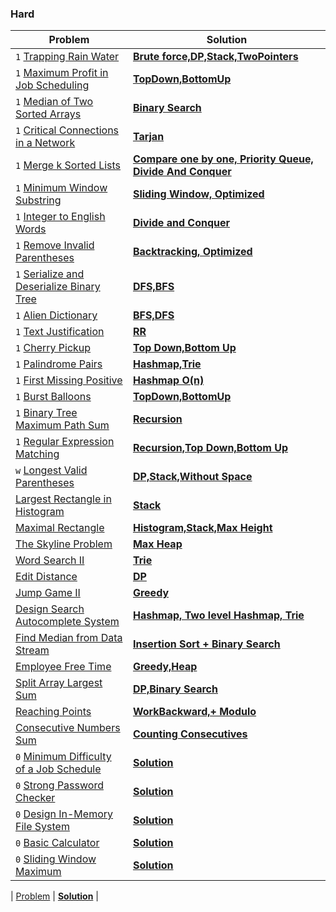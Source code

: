 ### Hard

| Problem | Solution |
| ------------ |  ------------ | 
| `1` [Trapping Rain Water](https://leetcode.com/problems/trapping-rain-water/) | [**Brute force,DP,Stack,TwoPointers**](hard/Trapping_Rain_Water) | 
| `1` [Maximum Profit in Job Scheduling](https://leetcode.com/problems/maximum-profit-in-job-scheduling/) | [**TopDown,BottomUp**](hard/Maximum_Profit_in_Job_Scheduling) | 
| `1` [Median of Two Sorted Arrays](https://leetcode.com/problems/median-of-two-sorted-arrays/) | [**Binary Search**](hard/Median_of_Two_Sorted_Arrays) | 
| `1` [Critical Connections in a Network](https://leetcode.com/problems/critical-connections-in-a-network/) | [**Tarjan**](hard/Critical_Connections_in_a_Network) | 
| `1` [Merge k Sorted Lists](https://leetcode.com/problems/merge-k-sorted-lists/) | [**Compare one by one, Priority Queue, Divide And Conquer**](hard/Merge_k_Sorted_Lists) | 
| `1` [Minimum Window Substring](https://leetcode.com/problems/minimum-window-substring/) | [**Sliding Window, Optimized**](hard/Minimum_Window_Substring) | 
| `1` [Integer to English Words](https://leetcode.com/problems/integer-to-english-words/) | [**Divide and Conquer**](hard/Integer_to_English_Words) | 
| `1` [Remove Invalid Parentheses](https://leetcode.com/problems/remove-invalid-parentheses/) | [**Backtracking, Optimized**](hard/Remove_Invalid_Parentheses) | 
| `1` [Serialize and Deserialize Binary Tree](https://leetcode.com/problems/serialize-and-deserialize-binary-tree/) | [**DFS,BFS**](hard/Serialize_and_Deserialize_Binary_Tree) | 
| `1` [Alien Dictionary](https://leetcode.com/problems/alien-dictionary/) | [**BFS,DFS**](hard/Alien_Dictionary) | 
| `1` [Text Justification](https://leetcode.com/problems/text-justification/) | [**RR**](hard/Text_Justification) | 
| `1` [Cherry Pickup](https://leetcode.com/problems/cherry-pickup/) | [**Top Down,Bottom Up**](hard/Cherry_Pickup) | 
| `1` [Palindrome Pairs](https://leetcode.com/problems/palindrome-pairs/) | [**Hashmap,Trie**](hard/Palindrome_Pairs) | 
| `1` [First Missing Positive](https://leetcode.com/problems/first-missing-positive/) | [**Hashmap O(n)**](hard/First_Missing_Positive) | 
| `1` [Burst Balloons](https://leetcode.com/problems/burst-balloons/) | [**TopDown,BottomUp**](hard/Burst_Balloons) | 
| `1` [Binary Tree Maximum Path Sum](https://leetcode.com/problems/binary-tree-maximum-path-sum/) | [**Recursion**](hard/Binary_Tree_Maximum_Path_Sum) | 
| `1` [Regular Expression Matching](https://leetcode.com/problems/regular-expression-matching/) | [**Recursion,Top Down,Bottom Up**](hard/Regular_Expression_Matching) | 
| `w` [Longest Valid Parentheses](https://leetcode.com/problems/longest-valid-parentheses/) | [**DP,Stack,Without Space**](hard/Longest_Valid_Parentheses) | 
| [Largest Rectangle in Histogram](https://leetcode.com/problems/largest-rectangle-in-histogram/) | [**Stack**](hard/Largest_Rectangle_in_Histogram) | 
| [Maximal Rectangle](https://leetcode.com/problems/maximal-rectangle/) | [**Histogram,Stack,Max Height**](hard/Maximal_Rectangle) | 
| [The Skyline Problem](https://leetcode.com/problems/the-skyline-problem/) | [**Max Heap**](hard/The_Skyline_Problem) | 
| [Word Search II](https://leetcode.com/problems/word-search-ii/) | [**Trie**](hard/Word_Search_II) | 
| [Edit Distance](https://leetcode.com/problems/edit-distance/) | [**DP**](hard/Edit_Distance) | 
| [Jump Game II](https://leetcode.com/problems/jump-game-ii/) | [**Greedy**](hard/Jump_Game_II) | 
| [Design Search Autocomplete System](https://leetcode.com/problems/design-search-autocomplete-system/) | [**Hashmap, Two level Hashmap, Trie**](hard/Design_Search_Autocomplete_System) | 
| [Find Median from Data Stream](https://leetcode.com/problems/find-median-from-data-stream/) | [**Insertion Sort + Binary Search**](hard/Find_Median_from_Data_Stream) | 
| [Employee Free Time](https://leetcode.com/problems/employee-free-time/) | [**Greedy,Heap**](hard/Employee_Free_Time) | 
| [Split Array Largest Sum](https://leetcode.com/problems/split-array-largest-sum/) | [**DP,Binary Search**](hard/Split_Array_Largest_Sum) | 
| [Reaching Points](https://leetcode.com/problems/reaching-points/) | [**WorkBackward,+ Modulo**](hard/Reaching_Points) | 
| [Consecutive Numbers Sum](https://leetcode.com/problems/consecutive-numbers-sum/) | [**Counting Consecutives**](hard/Consecutive_Numbers_Sum) | 
| `0` [Minimum Difficulty of a Job Schedule](https://leetcode.com/problems/minimum-difficulty-of-a-job-schedule/) | [**Solution**]() | 
| `0` [Strong Password Checker](https://leetcode.com/problems/strong-password-checker/) | [**Solution**]() | 
| `0` [Design In-Memory File System](https://leetcode.com/problems/design-in-memory-file-system/) | [**Solution**]() | 
| `0` [Basic Calculator](https://leetcode.com/problems/basic-calculator/) | [**Solution**]() | 
| `0` [Sliding Window Maximum](https://leetcode.com/problems/sliding-window-maximum/) | [**Solution**]() | 

| [Problem]() | [**Solution**]() | 